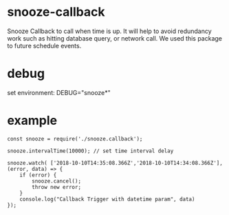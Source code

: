 # snooze-callback

Snooze Callback to call when time is up. It will help to avoid redundancy work such as hitting database query, or network call. We used this package to future schedule events.

# debug
set environment: DEBUG="snooze*"

# example
```
const snooze = require('./snooze.callback');

snooze.intervalTime(10000); // set time interval delay

snooze.watch( ['2018-10-10T14:35:08.366Z','2018-10-10T14:34:08.366Z'], (error, data) => { 
    if (error) { 
        snooze.cancel();
        throw new error;
    } 
    console.log("Callback Trigger with datetime param", data) 
});
```

